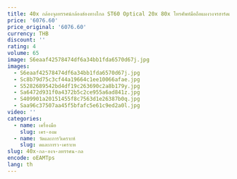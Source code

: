 ```yaml
---
title: 40x กล้องจุลทรรศน์กล้องส่องทางไกล ST60 Optical 20x 80x โทรศัพท์มือถือแผงวงจรฮาร์ดแวร์นาฬิกาการตรวจจับไม่มีวิงเวียน
price: '6076.60'
price_original: '6076.60'
currency: THB
discount: ''
rating: 4
volume: 65
image: S6eaaf42578474df6a34bb1fda6570d67j.jpg
images:
  - S6eaaf42578474df6a34bb1fda6570d67j.jpg
  - Sc8b79d75c3cf44a19664c1ee10066afae.jpg
  - S5282689542bd4df19c263690c2a8b179y.jpg
  - Sa6472d931f0a4372b5c2ce955a6ad841z.jpg
  - S409901a20151455f8c7563d1e26387b0q.jpg
  - Saa96c37507aa45f5bfafc5e61c9ed2a0l.jpg
video: ''
categories:
  - name: เครื่องมือ
    slug: เคร-องม
  - name: วัดและการวิเคราะห์
    slug: ดและการว-เคราะห
slug: 40x-กล-องจ-ลทรรศน-กล
encode: oEAMTps
lang: th
---
```

  